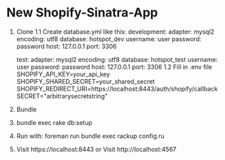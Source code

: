 New Shopify-Sinatra-App
=======================

1. Clone
1.1 Create database.yml like this:
	development:
	  adapter: mysql2
	  encoding: utf8
	  database: hotspot_dev
	  username: user
	  password: password 
	  host: 127.0.0.1
	  port: 3306

	test:
	  adapter: mysql2
	  encoding: utf8
	  database: hotspot_test
	  username: user
	  password: password
	  host: 127.0.0.1
	  port: 3306
1.2 Fill in .env file
	SHOPIFY_API_KEY=your_api_key
	SHOPIFY_SHARED_SECRET=your_shared_secret
	SHOPIFY_REDIRECT_URI=https://localhost:8443/auth/shopify/callback
	SECRET="arbitrarysecretstring"

2. Bundle 
3. bundle exec rake db:setup
3. Run with: foreman run bundle exec rackup config.ru
4. Visit https://localhost:8443 or Visit http://localhost:4567

